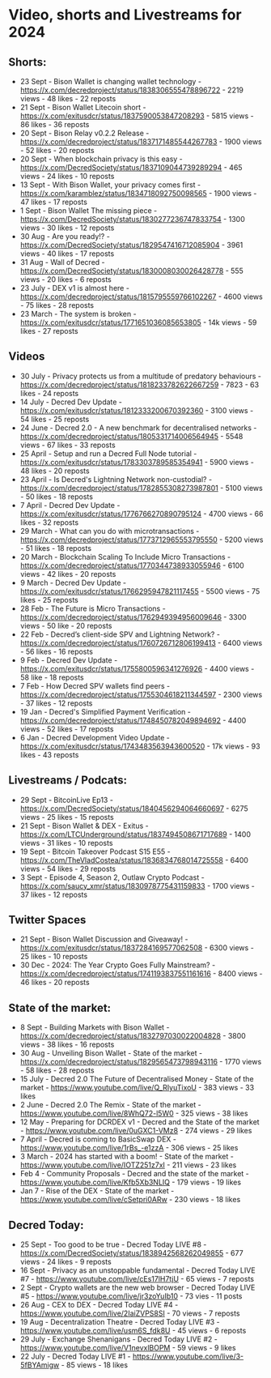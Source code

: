 # Video, shorts and Livestreams for 2024


## Shorts:
* 23 Sept - Bison Wallet is changing wallet technology - https://x.com/decredproject/status/1838306555478896722 - 2219 views - 48 likes - 22 reposts
* 21 Sept - Bison Wallet Litecoin short - https://x.com/exitusdcr/status/1837590053847208293 - 5815 views - 86 likes - 36 reposts
* 20 Sept - Bison Relay v0.2.2 Release - https://x.com/decredproject/status/1837171485544267783 - 1900 views - 52 likes - 20 reposts
* 20 Sept - When blockchain privacy is this easy - https://x.com/DecredSociety/status/1837109044739289294 - 465 views - 24 likes - 10 reposts
* 13 Sept - With Bison Wallet, your privacy comes first - https://x.com/karamblez/status/1834718092750098565 - 1900 views - 47 likes - 17 reposts
* 1 Sept - Bison Wallet The missing piece - https://x.com/DecredSociety/status/1830277236747833754 - 1300 views - 30 likes - 12 reposts
* 30 Aug - Are you ready!? - https://x.com/DecredSociety/status/1829547416712085904 - 3961 views - 40 likes - 17 reposts
* 31 Aug - Wall of Decred - https://x.com/DecredSociety/status/1830008030026428778 - 555 views - 20 likes - 6 reposts
* 23 July - DEX v1 is almost here - https://x.com/decredproject/status/1815795559766102267 - 4600 views - 75 likes - 28 reposts
* 23 March - The system is broken - https://x.com/exitusdcr/status/1771651036085653805 - 14k views - 59 likes - 27 reposts


## Videos
* 30 July - Privacy protects us from a multitude of predatory behaviours - https://x.com/decredproject/status/1818233782622667259 - 7823 - 63 likes - 24 reposts
* 14 July - Decred Dev Update - https://x.com/exitusdcr/status/1812333200670392360 - 3100 views - 54 likes - 25 reposts
* 24 June - Decred 2.0 - A new benchmark for decentralised networks - https://x.com/decredproject/status/1805331714006564945 - 5548 views - 67 likes - 33 reposts
* 25 April - Setup and run a Decred Full Node tutorial - https://x.com/exitusdcr/status/1783303789585354941 - 5900 views - 48 likes - 20 reposts
* 23 April - Is Decred's Lightning Network non-custodial? - https://x.com/decredproject/status/1782855308273987801 - 5100 views - 50 likes - 18 reposts
* 7 April - Decred Dev Update - https://x.com/exitusdcr/status/1776766270890795124 - 4700 views - 66 likes - 32 reposts
* 29 March - What can you do with microtransactions - https://x.com/decredproject/status/1773712965553795550 - 5200 views - 51 likes - 18 reposts
* 20 March - Blockchain Scaling To Include Micro Transactions - https://x.com/decredproject/status/1770344738933055946 - 6100 views - 42 likes - 20 reposts
* 9 March - Decred Dev Update - https://x.com/exitusdcr/status/1766295947821117455 - 5500 views - 75 likes - 25 reposts
* 28 Feb - The Future is Micro Transactions - https://x.com/decredproject/status/1762949394956009646 - 3300 views - 50 like - 20 reposts
* 22 Feb - Decred’s client-side SPV and Lightning Network? - https://x.com/decredproject/status/1760726712806199413 - 6400 views - 56 likes - 16 reposts
* 9 Feb - Decred Dev Update - https://x.com/exitusdcr/status/1755800596341276926 - 4400 views - 58 like - 18 reposts
* 7 Feb - How Decred SPV wallets find peers - https://x.com/decredproject/status/1755304618211344597 - 2300 views - 37 likes - 12 reposts
* 19 Jan - Decred's Simplified Payment Verification - https://x.com/decredproject/status/1748450782049894692 - 4400 views - 52 likes - 17 reposts
* 6 Jan - Decred Development Video Update - https://x.com/exitusdcr/status/1743483563943600520 - 17k views - 93 likes - 43 reposts


## Livestreams / Podcats:
* 29 Sept - BitcoinLive Ep13 - https://x.com/DecredSociety/status/1840456294064660697 - 6275 views - 25 likes - 15 reposts
* 21 Sept - Bison Wallet & DEX - Exitus - https://x.com/LTCUnderground/status/1837494508671717689 - 1400 views - 31 likes - 10 reposts
* 19 Sept - Bitcoin Takeover Podcast S15 E55 - https://x.com/TheVladCostea/status/1836834768014725558 - 6400 views - 54 likes - 29 reposts
* 3 Sept - Episode 4, Season 2, Outlaw Crypto Podcast - https://x.com/saucy_xmr/status/1830978775431159833 - 1700 views - 37 likes - 12 reposts


## Twitter Spaces
* 21 Sept - Bison Wallet Discussion and Giveaway! - https://x.com/exitusdcr/status/1837284169577062508 - 6300 views - 25 likes - 10 reposts
* 30 Dec - 2024: The Year Crypto Goes Fully Mainstream? - https://x.com/decredproject/status/1741193837551161616 - 8400 views - 46 likes - 20 reposts


## State of the market:
* 8 Sept - Building Markets with Bison Wallet - https://x.com/decredproject/status/1832797030022004828 - 3800 views - 38 likes - 16 reposts
* 30 Aug - Unveiling Bison Wallet - State of the market - https://x.com/decredproject/status/1829565473798943116 - 1770 views - 58 likes - 28 reposts
* 15 July - Decred 2.0 The Future of Decentralised Money - State of the market - https://www.youtube.com/live/Q_RIyuTixoU - 383 views - 33 likes
* 2 June - Decred 2.0 The Remix - State of the market - https://www.youtube.com/live/8WhQ72-l5W0 - 325 views - 38 likes
* 12 May - Preparing for DCRDEX v1 - Decred and the State of the market - https://www.youtube.com/live/0uGXC1-VMz8 - 274 views - 29 likes
* 7 April - Decred is coming to BasicSwap DEX - https://www.youtube.com/live/1rBs_-e1zzA - 306 views - 25 likes
* 3 March - 2024 has started with a boom! - State of the market - https://www.youtube.com/live/IOTZ251z7xI - 211 views - 23 likes
* Feb 4 - Community Proposals - Decred and the state of the market - https://www.youtube.com/live/Kfb5Xb3NLIQ - 179 views - 19 likes
* Jan 7 - Rise of the DEX - State of the market - https://www.youtube.com/live/cSetpri0ARw - 230 views - 18 likes


## Decred Today:
* 25 Sept - Too good to be true - Decred Today LIVE #8 - https://x.com/DecredSociety/status/1838942568262049855 - 677 views - 24 likes - 9 reposts
* 16 Sept - Privacy as an unstoppable fundamental - Decred Today LIVE #7 - https://www.youtube.com/live/cEs17lH7tjU - 65 views - 7 reposts
* 2 Sept - Crypto wallets are the new web browser - Decred Today LIVE #5 - https://www.youtube.com/live/jr3zoYuIb10 - 73 vies - 11 posts
* 26 Aug - CEX to DEX - Decred Today LIVE #4 - https://www.youtube.com/live/2IaiZVPS8SI - 70 views - 7 reposts
* 19 Aug - Decentralization Theatre - Decred Today LIVE #3 - https://www.youtube.com/live/usm6S_fdk8U - 45 views - 6 reposts
* 29 July - Exchange Shenanigans - Decred Today LIVE #2 - https://www.youtube.com/live/V1nevxlBOPM - 59 views - 9 likes
* 22 July - Decred Today LIVE #1 - https://www.youtube.com/live/3-5fBYAmigw - 85 views - 18 likes



